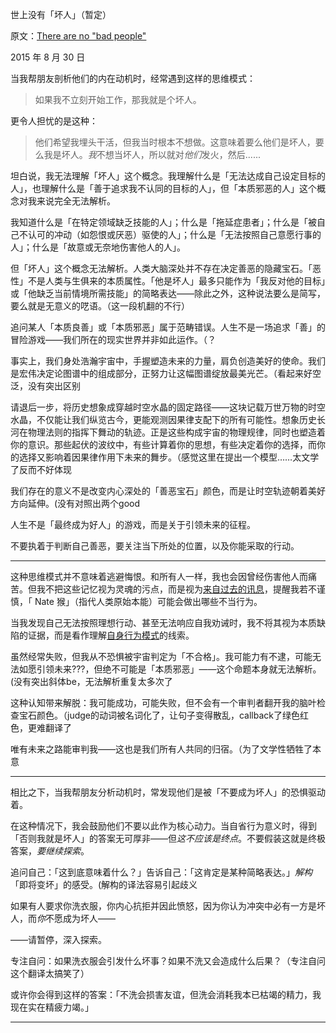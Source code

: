 世上没有「坏人」（暂定）

原文：[There are no "bad people"](https://mindingourway.com/there-are-no/)

2015 年 8 月 30 日

当我帮朋友剖析他们的内在动机时，经常遇到这样的思维模式：

> 如果我不立刻开始工作，那我就是个坏人。

更令人担忧的是这种：

> 他们希望我埋头干活，但我当时根本不想做。这意味着要么他们是坏人，要么我是坏人。*我*不想当坏人，所以就对*他们*发火，然后......

坦白说，我无法理解「坏人」这个概念。我理解什么是「无法达成自己设定目标的人」，也理解什么是「善于追求我不认同的目标的人」，但「本质邪恶的人」这个概念对我来说完全无法解析。

我知道什么是「在特定领域缺乏技能的人」；什么是「拖延症患者」；什么是「被自己不认可的冲动（如怨恨或厌恶）驱使的人」；什么是「无法按照自己意愿行事的人」；什么是「故意或无奈地伤害他人的人」。

但「坏人」这个概念无法解析。人类大脑深处并不存在决定善恶的隐藏宝石。「恶性」不是人类与生俱来的本质属性。「他是坏人」最多只能作为「我反对他的目标」或「他缺乏当前情境所需技能」的简略表达——除此之外，这种说法要么是简写，要么就是无意义的呓语。（这一段机翻的不行）

追问某人「本质良善」或「本质邪恶」属于范畴错误。人生不是一场追求「善」的冒险游戏——我们所在的现实世界并非如此运作。（？

事实上，我们身处浩瀚宇宙中，手握塑造未来的力量，肩负创造美好的使命。我们是宏伟决定论图谱中的组成部分，正努力让这幅图谱绽放最美光芒。（看起来好空泛，没有突出区别

请退后一步，将历史想象成穿越时空水晶的固定路径——这块记载万世万物的时空水晶，不仅能让我们纵览古今，更能观测因果律支配下的所有可能性。想象历史长河在物理法则的指挥下舞动的轨迹。正是这些构成宇宙的物理规律，同时也塑造着你的意识。那些起伏的波纹中，有些计算着你的思想，有些决定着你的选择，而你的选择又影响着因果律作用下未来的舞步。（感觉这里在提出一个模型……太文学了反而不好体现

我们存在的意义不是改变内心深处的「善恶宝石」颜色，而是让时空轨迹朝着美好方向延伸。(没有对照出两个good

人生不是「最终成为好人」的游戏，而是关于引领未来的征程。

不要执着于判断自己善恶，要关注当下所处的位置，以及你能采取的行动。

------

这种思维模式并不意味着逃避悔恨。和所有人一样，我也会因曾经伤害他人而痛苦。但我不把这些记忆视为灵魂的污点，而是视为[来自过去的讯息](https://mindingourway.com/staring-into-regrets/)，提醒我若不谨慎，「 Nate 猴」（指代人类原始本能）可能会做出哪些不当行为。

当我发现自己无法按照理想行动、甚至无法响应自我劝诫时，我不将其视为本质缺陷的证据，而是看作理解[自身行为模式](https://mindingourway.com/where-coulds-go/)的线索。

虽然经常失败，但我从不恐惧被宇宙判定为「不合格」。我可能力有不逮，可能无法如愿引领未来???，但绝不可能是「本质邪恶」——这个命题本身就无法解析。(没有突出斜体be，无法解析重复太多次了

这种认知带来解脱：我可能成功，可能失败，但不会有一个审判者翻开我的脑叶检查宝石颜色。（judge的动词被名词化了，让句子变得散乱，callback了绿色红色，更难翻译了

唯有未来之路能审判我——这也是我们所有人共同的归宿。（为了文学性牺牲了本意

------

相比之下，当我帮朋友分析动机时，常发现他们是被「不要成为坏人」的恐惧驱动着。

在这种情况下，我会鼓励他们不要以此作为核心动力。当自省行为意义时，得到「否则我就是坏人」的答案无可厚非——但*这不应该是终点*。不要假装这就是终极答案，*要继续探索*。

追问自己：「这到底意味着什么？」告诉自己：「这肯定是某种简略表达。」*解构*「即将变坏」的感受。(解构的译法容易引起歧义

如果有人要求你洗衣服，你内心抗拒并因此愤怒，因为你认为冲突中必有一方是坏人，而*你*不愿成为坏人——

——请暂停，深入探索。

专注自问：如果洗衣服会引发什么坏事？如果不洗又会造成什么后果？（专注自问这个翻译太搞笑了）

或许你会得到这样的答案：「不洗会损害友谊，但洗会消耗我本已枯竭的精力，我现在实在精疲力竭。」

------